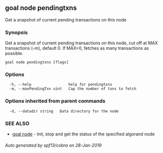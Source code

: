 ## goal node pendingtxns

Get a snapshot of current pending transactions on this node

### Synopsis

Get a snapshot of current pending transactions on this node, cut off at MAX transactions (-m), default 0. If MAX=0, fetches as many transactions as possible.

```
goal node pendingtxns [flags]
```

### Options

```
  -h, --help                 help for pendingtxns
  -m, --maxPendingTxn uint   Cap the number of txns to fetch
```

### Options inherited from parent commands

```
  -d, --datadir string   Data directory for the node
```

### SEE ALSO

* [goal node](goal_node.md)	 - Init, stop and get the status of the specified algorand node

###### Auto generated by spf13/cobra on 28-Jan-2019
